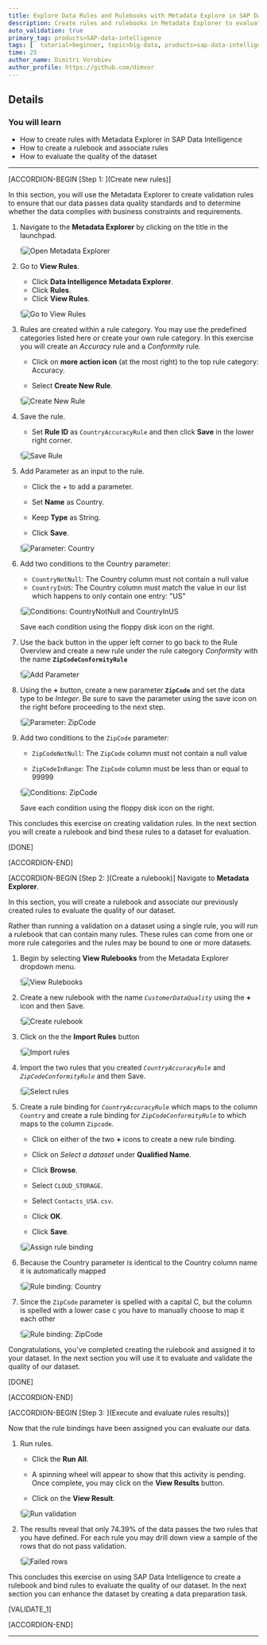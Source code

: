 ```yaml
---
title: Explore Data Rules and Rulebooks with Metadata Explore in SAP Data Intelligence, Trial Edition
description: Create rules and rulebooks in Metadata Explorer to evaluate and view details of the data quality from different aspects by using SAP Data Intelligence, trial edition.
auto_validation: true
primary_tag: products>SAP-data-intelligence
tags: [  tutorial>beginner, topic>big-data, products>sap-data-intelligence ]
time: 25
author_name: Dimitri Vorobiev
author_profile: https://github.com/dimvor
---
```


## Details
### You will learn  
- How to create rules with Metadata Explorer in SAP Data Intelligence
- How to create a rulebook and associate rules
- How to evaluate the quality of the dataset

---

[ACCORDION-BEGIN [Step 1: ](Create new rules)]

In this section, you will use the Metadata Explorer to create validation rules to ensure that our data passes data quality standards and to determine whether the data complies with business constraints and requirements.

1. Navigate to the **Metadata Explorer** by clicking on the title in the launchpad.

    !![Open Metadata Explorer](./datahub-trial-v2-discovery-part02_01.png)

2. Go to **View Rules**.
    - Click **Data Intelligence Metadata Explorer**.
    - Click **Rules**.
    - Click **View Rules**.

    !![Go to View Rules](view_rules.png)

3. Rules are created within a rule category. You may use the predefined categories listed here or create your own rule category. In this exercise you will create an *Accuracy* rule and a *Conformity* rule.

    - Click on **more action icon** (at the most right) to the top rule category: Accuracy.

    - Select **Create New Rule**.

    !![Create New Rule](datahub-trial-v2-discovery-part02_03.png)  

4. Save the rule.

    - Set **Rule ID** as `CountryAccuracyRule` and then click **Save** in the lower right corner.

    !![Save Rule](create_accuracy_rule.png)  

5. Add Parameter as an input to the rule.

    - Click the + to add a parameter.

    - Set **Name** as Country.

    - Keep **Type** as String.

    - Click **Save**.

    !![Parameter: Country](CountryParameter.png)

6. Add two conditions to the Country parameter:

    * `CountryNotNull`: The Country column must not contain a null value
    * `CountryInUS`: The Country column must match the value in our list which happens to only contain one entry: "US"

    !![Conditions: CountryNotNull and CountryInUS](CountryConditions.png)

    Save each condition using the floppy disk icon on the right.

7. Use the back button in the upper left corner to go back to the Rule Overview and create a new rule under the rule category *Conformity* with the name **`ZipCodeConformityRule`**

    !![Add Parameter](create_conformity_rule.png)

8. Using the **+** button, create a new parameter **`ZipCode`** and set the data type to be *Integer*. Be sure to save the parameter using the save icon on the right before proceeding to the next step.

    !![Parameter: ZipCode](parameter_zipcode.png)

9. Add two conditions to the `ZipCode` parameter:

    * `ZipCodeNotNull`: The `ZipCode` column must not contain a null value

    * `ZipCodeInRange`: The `ZipCode` column must be less than or equal to 99999

    !![Conditions: ZipCode](conditions_zipcode.png)

    Save each condition using the floppy disk icon on the right.

This concludes this exercise on creating validation rules. In the next section you will create a rulebook and bind these rules to a dataset for evaluation.

[DONE]

[ACCORDION-END]

[ACCORDION-BEGIN [Step 2: ](Create a rulebook)]
Navigate to **Metadata Explorer**.

In this section, you will create a rulebook and associate our previously created rules to evaluate the quality of our dataset.

Rather than running a validation on a dataset using a single rule, you will run a rulebook that can contain many rules. These rules can come from one or more rule categories and the rules may be bound to one or more datasets.

1. Begin by selecting **View Rulebooks** from the Metadata Explorer dropdown menu.

    !![View Rulebooks](view_rulebooks.png)

2. Create a new rulebook with the name *`CustomerDataQuality`* using the **+** icon and then Save.

    !![Create rulebook](create_rulebook.png)

3. Click on the the **Import Rules** button

    !![Import rules](import_rules.png)

4. Import the two rules that you created *`CountryAccuracyRule`* and *`ZipCodeConformityRule`* and then Save.

    !![Select rules](select_rules.png)

5. Create a rule binding for *`CountryAccuracyRule`*  which maps to the column `Country` and create a rule binding for *`ZipCodeConformityRule`* to which maps to the column `Zipcode`.

    - Click on either of the two **+** icons to create a new rule binding.

    - Click on *Select a dataset* under **Qualified Name**.

    - Click **Browse**.

    - Select `CLOUD_STORAGE`.

    - Select `Contacts_USA.csv`.

    - Click **OK**.

    - Click **Save**.

    !![Assign rule binding](assign_rule_binding.png)

6. Because the Country parameter is identical to the Country column name it is automatically mapped

    !![Rule binding: Country](rulebinding_country.png)

7. Since the `ZipCode` parameter is spelled with a capital C, but the column is spelled with a lower case c you have to manually choose to map it each other

    !![Rule binding: ZipCode](rulebinding_zipcode.png)

Congratulations, you've completed creating the rulebook and assigned it to your dataset. In the next section you will use it to evaluate and validate the quality of our dataset.


[DONE]

[ACCORDION-END]

[ACCORDION-BEGIN [Step 3: ](Execute and evaluate rules results)]

Now that the rule bindings have been assigned you can evaluate our data.

1. Run  rules.

    - Click the **Run All**.

    - A spinning wheel will appear to show that this activity is pending. Once complete, you may click on the **View Results** button.

    - Click on the **View Result**.

    !![Run validation](run_rules.png)

2. The results reveal that only 74.39% of the data passes the two rules that you have defined. For each rule you may drill down view a sample of the rows that do not pass validation.

    !![Failed rows](failed_rows.png)

This concludes this exercise on using SAP Data Intelligence to create a rulebook and bind rules to evaluate the quality of our dataset. In the next section you can enhance the dataset by creating a data preparation task.

[VALIDATE_1]

[ACCORDION-END]

---

